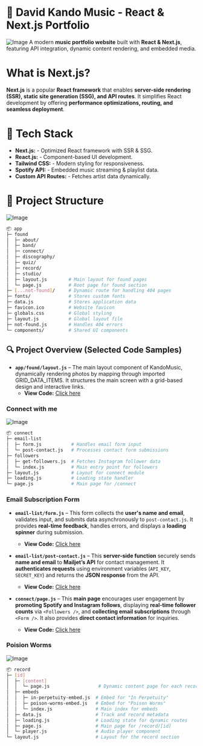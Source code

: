 # 🎵 **David Kando Music - React & Next.js Portfolio**
![Image](https://github.com/user-attachments/assets/eb5a9f3b-4a66-41d4-90f4-dc5ebc17b37d)
A modern **music portfolio website** built with **React & Next.js**, featuring API integration, dynamic content rendering, and embedded media.

# What is Next.js?

**Next.js** is a popular **React framework** that enables **server-side rendering (SSR), static site generation (SSG), and API routes**. It simplifies React development by offering **performance optimizations, routing, and seamless deployment**.

# 🚀 **Tech Stack**

 - **Next.js:** - Optimized React framework with SSR & SSG.
 - **React.js:** - Component-based UI development. 
 - **Tailwind CSS:** - Modern styling for responsiveness. 
 - **Spotify API:** - Embedded music streaming & playlist data.
 - **Custom API Routes:** - Fetches artist data dynamically.


 # 📁 Project Structure
 ![Image](https://github.com/user-attachments/assets/be13b4e2-99ca-493e-9931-8e8afe4bdd40)
 
```bash
📦 app
├─ found
│  ├─ about/
│  ├─ band/
│  ├─ connect/
│  ├─ discography/
│  ├─ quiz/
│  ├─ record/
│  ├─ studio/
│  ├─ layout.js        # Main layout for found pages
│  └─ page.js          # Root page for found section
├─ [...not-found]/     # Dynamic route for handling 404 pages
├─ fonts/              # Stores custom fonts
├─ data.js             # Stores application data
├─ favicon.ico         # Website favicon
├─ globals.css         # Global styling
├─ layout.js           # Global layout file
├─ not-found.js        # Handles 404 errors
└─ components/         # Shared UI components
```
## 🔍 Project Overview (Selected Code Samples)

- **`app/found/layout.js`** – The main layout component of KandoMusic, dynamically rendering photos by mapping through imported GRID_DATA_ITEMS. It structures the main screen with a grid-based design and interactive links.
  - **View Code:** [Click here](https://github.com/ChungmanPARK12/KandoMusic/tree/1312ac308aaef3e11dfcc0c6b26da638e977c211/src/Layout(App))

### Connect with me

![Image](https://github.com/user-attachments/assets/5284fc7b-aa0c-49a2-ad65-9d6b8554535f)

```bash
📦 connect
├─ email-list
│  ├─ form.js           # Handles email form input
│  └─ post-contact.js   # Processes contact form submissions
├─ followers
│  ├─ get-followers.js  # Fetches Instagram follower data
│  └─ index.js          # Main entry point for followers
├─ layout.js            # Layout for connect module
├─ loading.js           # Loading state handler
└─ page.js              # Main page for /connect
```
### Email Subscription Form

- **`email-list/form.js`** – This form collects the **user's name and email**, validates input, and submits data asynchronously to `post-contact.js`. It provides **real-time feedback**, handles errors, and displays a **loading spinner** during submission.  

  - **View Code:** [Click here](https://github.com/ChungmanPARK12/KandoMusic/tree/bc385d60a26841a8b08389918268eb01988c1af3/src/ConnectWithMe/Formjs)

- **`email-list/post-contact.js`** – This **server-side function** securely sends **name and email** to **Mailjet’s API** for contact management. It **authenticates requests** using environment variables (`API_KEY`, `SECRET_KEY`) and returns the **JSON response** from the API.

  - **View Code:** [Click here](https://github.com/ChungmanPARK12/KandoMusic/tree/bc385d60a26841a8b08389918268eb01988c1af3/src/ConnectWithMe/Postjs)

- **`connect/page.js`** – This **main page** encourages user engagement by **promoting Spotify and Instagram follows**, displaying **real-time follower counts** via `<Followers />`, and **collecting email subscriptions** through `<Form />`. It also provides **direct contact information** for inquiries.

  - **View Code:** [Click here](https://github.com/ChungmanPARK12/KandoMusic/tree/2b44a17baf135f72d25e2a4277d22cfa9e88ef4f/src/ConnectWithMe/Page)

### Poision Worms

![Image](https://github.com/user-attachments/assets/ce74ee05-8640-4308-990e-2f6d38ba7455)

```bash
📦 record
├─ [id]
│  ├─ [content]
│  │  └─ page.js                  # Dynamic content page for each record ID
│  ├─ embeds
│  │  ├─ in-perpetuity-embed.js  # Embed for "In Perpetuity"
│  │  ├─ poison-worms-embed.js   # Embed for "Poison Worms"
│  │  └─ index.js                # Main index for embeds
│  ├─ data.js                    # Track and record metadata
│  ├─ loading.js                 # Loading state for dynamic routes
│  ├─ page.js                    # Main page for /record/[id]
│  └─ player.js                  # Audio player component
└─ layout.js                     # Layout for the record section                  
 ```




